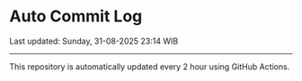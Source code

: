 # Auto Commit Log

Last updated: Sunday, 31-08-2025 23:14 WIB

---

This repository is automatically updated every 2 hour using GitHub Actions.
